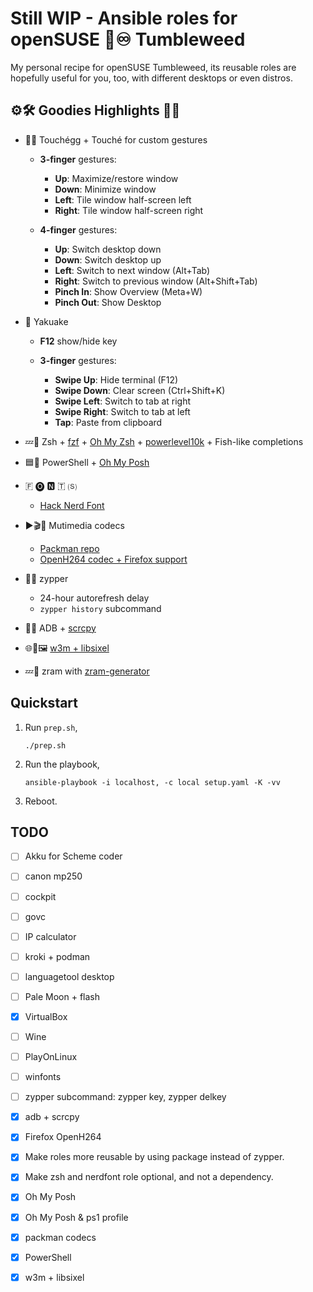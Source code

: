 #   Still WIP - Ansible roles for openSUSE 🦎♾️ Tumbleweed

My personal recipe for openSUSE Tumbleweed,
its reusable roles are hopefully useful for you, too,
with different desktops or even distros.

##  ⚙️🛠️ Goodies Highlights 🌟🌛

-   🖖🐣 Touchégg + Touché for custom gestures

    -   **3-finger** gestures:

        -   **Up**: Maximize/restore window
        -   **Down**: Minimize window
        -   **Left**: Tile window half-screen left
        -   **Right**: Tile window half-screen right

    -   **4-finger** gestures:

        -   **Up**: Switch desktop down
        -   **Down**: Switch desktop up
        -   **Left**: Switch to next window (Alt+Tab)
        -   **Right**: Switch to previous window (Alt+Shift+Tab)
        -   **Pinch In**: Show Overview (Meta+W)
        -   **Pinch Out**: Show Desktop

-   🔳 Yakuake

    -   **F12** show/hide key

    -   **3-finger** gestures:

        -   **Swipe Up**: Hide terminal (F12)
        -   **Swipe Down**: Clear screen (Ctrl+Shift+K)
        -   **Swipe Left**: Switch to tab at right
        -   **Swipe Right**: Switch to tab at left
        -   **Tap**: Paste from clipboard

-   💤🐚 Zsh +
    [fzf](https://github.com/junegunn/fzf) +
    [Oh My Zsh](https://github.com/ohmyzsh/ohmyzsh) +
    [powerlevel10k](https://github.com/romkatv/powerlevel10k#oh-my-zsh) +
    Fish-like completions

-   🟦🐚 PowerShell + [Oh My Posh](https://ohmyposh.dev/)

-   🇫 🅞 🅽 🇹 🄢 

    -   [Hack Nerd Font](https://www.nerdfonts.com/font-downloads)

-   ▶️🎬🎵 Mutimedia codecs

    -   [Packman repo](https://en.opensuse.org/SDB:Installing_codecs_from_Packman_repositories)
    -   [OpenH264 codec + Firefox support](https://en.opensuse.org/OpenH264)

-   🦎🎁 zypper

    -   24-hour autorefresh delay
    -   `zypper history` subcommand

-   🤖🌉 ADB + [scrcpy](https://github.com/Genymobile/scrcpy)

-   🌐🔳🖼️ [w3m + libsixel](https://github.com/tats/w3m/blob/master/doc/README.sixel)

-   💤🐏 zram with [zram-generator](https://github.com/systemd/zram-generator)

##  Quickstart

1.  Run `prep.sh`,

    ```shell
    ./prep.sh
    ```

2.  Run the playbook,

    ```shell
    ansible-playbook -i localhost, -c local setup.yaml -K -vv
    ```

3.  Reboot.

##  TODO

- [ ] Akku for Scheme coder
- [ ] canon mp250
- [ ] cockpit
- [ ] govc
- [ ] IP calculator
- [ ] kroki + podman
- [ ] languagetool desktop
- [ ] Pale Moon + flash
- [x] VirtualBox
- [ ] Wine
- [ ] PlayOnLinux
- [ ] winfonts
- [ ] zypper subcommand: zypper key, zypper delkey
- [x] adb + scrcpy
- [x] Firefox OpenH264
- [x] Make roles more reusable by using package instead of zypper.
- [x] Make zsh and nerdfont role optional, and not a dependency.
- [x] Oh My Posh
- [x] Oh My Posh & ps1 profile
- [x] packman codecs
- [x] PowerShell
- [x] w3m + libsixel

